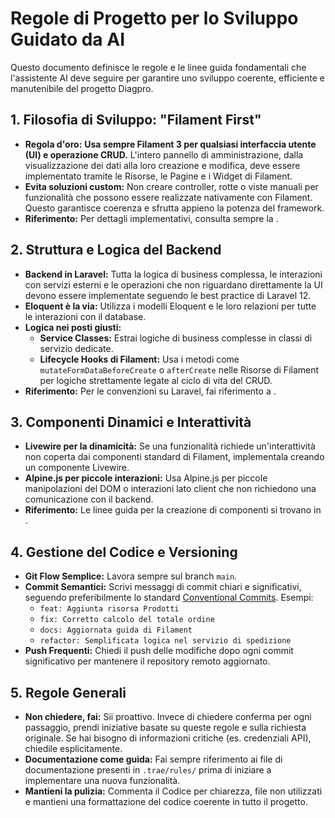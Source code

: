 # Regole di Progetto per lo Sviluppo Guidato da AI

Questo documento definisce le regole e le linee guida fondamentali che l'assistente AI deve seguire per garantire uno sviluppo coerente, efficiente e manutenibile del progetto Diagpro.

## 1. Filosofia di Sviluppo: "Filament First"

- **Regola d'oro:** **Usa sempre Filament 3 per qualsiasi interfaccia utente (UI) e operazione CRUD.** L'intero pannello di amministrazione, dalla visualizzazione dei dati alla loro creazione e modifica, deve essere implementato tramite le Risorse, le Pagine e i Widget di Filament.
- **Evita soluzioni custom:** Non creare controller, rotte o viste manuali per funzionalità che possono essere realizzate nativamente con Filament. Questo garantisce coerenza e sfrutta appieno la potenza del framework.
- **Riferimento:** Per dettagli implementativi, consulta sempre la <mcfile path=".trae/rules/filament_rules.md" name="filament_rules.md"></mcfile>.

## 2. Struttura e Logica del Backend

- **Backend in Laravel:** Tutta la logica di business complessa, le interazioni con servizi esterni e le operazioni che non riguardano direttamente la UI devono essere implementate seguendo le best practice di Laravel 12.
- **Eloquent è la via:** Utilizza i modelli Eloquent e le loro relazioni per tutte le interazioni con il database.
- **Logica nei posti giusti:**
    - **Service Classes:** Estrai logiche di business complesse in classi di servizio dedicate.
    - **Lifecycle Hooks di Filament:** Usa i metodi come `mutateFormDataBeforeCreate` o `afterCreate` nelle Risorse di Filament per logiche strettamente legate al ciclo di vita del CRUD.
- **Riferimento:** Per le convenzioni su Laravel, fai riferimento a <mcfile path=".trae/rules/laravel_rules.md" name="laravel_rules.md"></mcfile>.

## 3. Componenti Dinamici e Interattività

- **Livewire per la dinamicità:** Se una funzionalità richiede un'interattività non coperta dai componenti standard di Filament, implementala creando un componente Livewire.
- **Alpine.js per piccole interazioni:** Usa Alpine.js per piccole manipolazioni del DOM o interazioni lato client che non richiedono una comunicazione con il backend.
- **Riferimento:** Le linee guida per la creazione di componenti si trovano in <mcfile path=".trae/rules/livewire_rules.md" name="livewire_rules.md"></mcfile>.

## 4. Gestione del Codice e Versioning

- **Git Flow Semplice:** Lavora sempre sul branch `main`.
- **Commit Semantici:** Scrivi messaggi di commit chiari e significativi, seguendo preferibilmente lo standard [Conventional Commits](https://www.conventionalcommits.org/en/v1.0.0/). Esempi:
    - `feat: Aggiunta risorsa Prodotti`
    - `fix: Corretto calcolo del totale ordine`
    - `docs: Aggiornata guida di Filament`
    - `refactor: Semplificata logica nel servizio di spedizione`
- **Push Frequenti:** Chiedi il push delle modifiche dopo ogni commit significativo per mantenere il repository remoto aggiornato.

## 5. Regole Generali

- **Non chiedere, fai:** Sii proattivo. Invece di chiedere conferma per ogni passaggio, prendi iniziative basate su queste regole e sulla richiesta originale. Se hai bisogno di informazioni critiche (es. credenziali API), chiedile esplicitamente.
- **Documentazione come guida:** Fai sempre riferimento ai file di documentazione presenti in `.trae/rules/` prima di iniziare a implementare una nuova funzionalità.
- **Mantieni la pulizia:** Commenta il Codice per chiarezza, file non utilizzati e mantieni una formattazione del codice coerente in tutto il progetto.